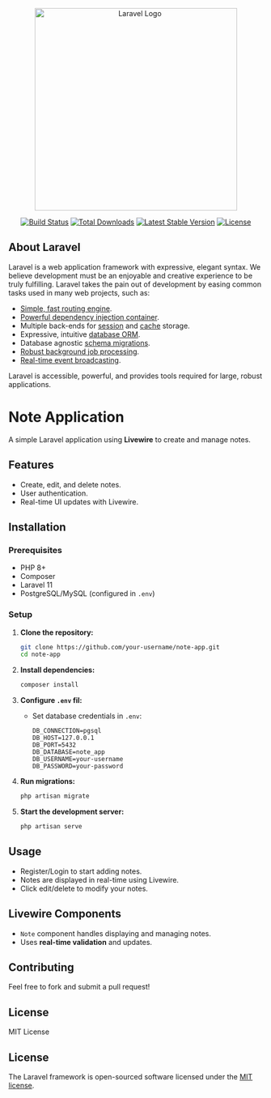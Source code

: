 <p align="center"><a href="https://laravel.com" target="_blank"><img src="https://raw.githubusercontent.com/laravel/art/master/logo-lockup/5%20SVG/2%20CMYK/1%20Full%20Color/laravel-logolockup-cmyk-red.svg" width="400" alt="Laravel Logo"></a></p>

<p align="center">
<a href="https://github.com/laravel/framework/actions"><img src="https://github.com/laravel/framework/workflows/tests/badge.svg" alt="Build Status"></a>
<a href="https://packagist.org/packages/laravel/framework"><img src="https://img.shields.io/packagist/dt/laravel/framework" alt="Total Downloads"></a>
<a href="https://packagist.org/packages/laravel/framework"><img src="https://img.shields.io/packagist/v/laravel/framework" alt="Latest Stable Version"></a>
<a href="https://packagist.org/packages/laravel/framework"><img src="https://img.shields.io/packagist/l/laravel/framework" alt="License"></a>
</p>

## About Laravel

Laravel is a web application framework with expressive, elegant syntax. We believe development must be an enjoyable and creative experience to be truly fulfilling. Laravel takes the pain out of development by easing common tasks used in many web projects, such as:

- [Simple, fast routing engine](https://laravel.com/docs/routing).
- [Powerful dependency injection container](https://laravel.com/docs/container).
- Multiple back-ends for [session](https://laravel.com/docs/session) and [cache](https://laravel.com/docs/cache) storage.
- Expressive, intuitive [database ORM](https://laravel.com/docs/eloquent).
- Database agnostic [schema migrations](https://laravel.com/docs/migrations).
- [Robust background job processing](https://laravel.com/docs/queues).
- [Real-time event broadcasting](https://laravel.com/docs/broadcasting).

Laravel is accessible, powerful, and provides tools required for large, robust applications.

# Note Application

A simple Laravel application using **Livewire** to create and manage notes.

## Features
- Create, edit, and delete notes.
- User authentication.
- Real-time UI updates with Livewire.

## Installation

### Prerequisites
- PHP 8+
- Composer
- Laravel 11
- PostgreSQL/MySQL (configured in `.env`)

### Setup
1. **Clone the repository:**
   ```sh
   git clone https://github.com/your-username/note-app.git
   cd note-app
   ```
2. **Install dependencies:**
   ```sh
   composer install
   ```
3. **Configure `.env` fil:**

   - Set database credentials in `.env`:
     ```env
     DB_CONNECTION=pgsql
     DB_HOST=127.0.0.1
     DB_PORT=5432
     DB_DATABASE=note_app
     DB_USERNAME=your-username
     DB_PASSWORD=your-password
     ```
4. **Run migrations:**
   ```sh
   php artisan migrate
   ```
5. **Start the development server:**
   ```sh
   php artisan serve
   ```

## Usage
- Register/Login to start adding notes.
- Notes are displayed in real-time using Livewire.
- Click edit/delete to modify your notes.

## Livewire Components
- `Note` component handles displaying and managing notes.
- Uses **real-time validation** and updates.

## Contributing
Feel free to fork and submit a pull request!

## License
MIT License



## License

The Laravel framework is open-sourced software licensed under the [MIT license](https://opensource.org/licenses/MIT).
